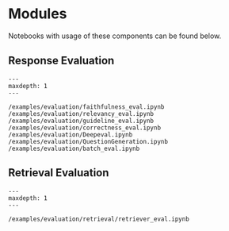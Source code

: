 # Modules

Notebooks with usage of these components can be found below.

## Response Evaluation

```{toctree}
---
maxdepth: 1
---

/examples/evaluation/faithfulness_eval.ipynb
/examples/evaluation/relevancy_eval.ipynb
/examples/evaluation/guideline_eval.ipynb
/examples/evaluation/correctness_eval.ipynb
/examples/evaluation/Deepeval.ipynb
/examples/evaluation/QuestionGeneration.ipynb
/examples/evaluation/batch_eval.ipynb
```

## Retrieval Evaluation

```{toctree}
---
maxdepth: 1
---

/examples/evaluation/retrieval/retriever_eval.ipynb
```